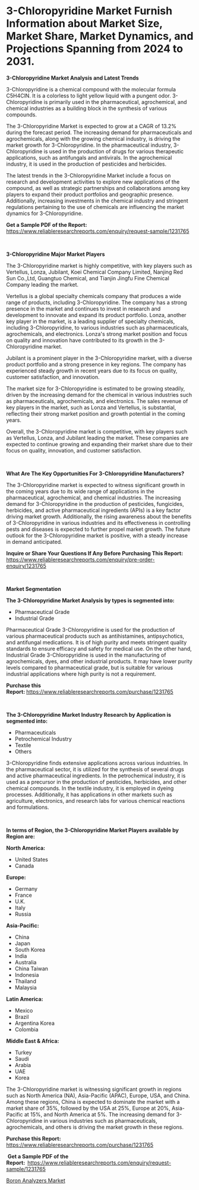 <p><h1>3-Chloropyridine Market Furnish Information about Market Size, Market Share, Market Dynamics, and Projections Spanning from 2024 to 2031.</h1></p><p><strong>3-Chloropyridine Market Analysis and Latest Trends</strong></p>
<p><p>3-Chloropyridine is a chemical compound with the molecular formula C5H4ClN. It is a colorless to light yellow liquid with a pungent odor. 3-Chloropyridine is primarily used in the pharmaceutical, agrochemical, and chemical industries as a building block in the synthesis of various compounds.</p><p>The 3-Chloropyridine Market is expected to grow at a CAGR of 13.2% during the forecast period. The increasing demand for pharmaceuticals and agrochemicals, along with the growing chemical industry, is driving the market growth for 3-Chloropyridine. In the pharmaceutical industry, 3-Chloropyridine is used in the production of drugs for various therapeutic applications, such as antifungals and antivirals. In the agrochemical industry, it is used in the production of pesticides and herbicides.</p><p>The latest trends in the 3-Chloropyridine Market include a focus on research and development activities to explore new applications of the compound, as well as strategic partnerships and collaborations among key players to expand their product portfolios and geographic presence. Additionally, increasing investments in the chemical industry and stringent regulations pertaining to the use of chemicals are influencing the market dynamics for 3-Chloropyridine.</p></p>
<p><strong>Get a Sample PDF of the Report:&nbsp;</strong> <a href="https://www.reliableresearchreports.com/enquiry/request-sample/1231765">https://www.reliableresearchreports.com/enquiry/request-sample/1231765</a></p>
<p>&nbsp;</p>
<p><strong>3-Chloropyridine Major Market Players</strong></p>
<p><p>The 3-Chloropyridine market is highly competitive, with key players such as Vertellus, Lonza, Jubilant, Koei Chemical Company Limited, Nanjing Red Sun Co.,Ltd, Guangtuo Chemical, and Tianjin Jingfu Fine Chemical Company leading the market. </p><p>Vertellus is a global specialty chemicals company that produces a wide range of products, including 3-Chloropyridine. The company has a strong presence in the market and continues to invest in research and development to innovate and expand its product portfolio. Lonza, another key player in the market, is a leading supplier of specialty chemicals, including 3-Chloropyridine, to various industries such as pharmaceuticals, agrochemicals, and electronics. Lonza's strong market position and focus on quality and innovation have contributed to its growth in the 3-Chloropyridine market.</p><p>Jubilant is a prominent player in the 3-Chloropyridine market, with a diverse product portfolio and a strong presence in key regions. The company has experienced steady growth in recent years due to its focus on quality, customer satisfaction, and innovation. </p><p>The market size for 3-Chloropyridine is estimated to be growing steadily, driven by the increasing demand for the chemical in various industries such as pharmaceuticals, agrochemicals, and electronics. The sales revenue of key players in the market, such as Lonza and Vertellus, is substantial, reflecting their strong market position and growth potential in the coming years.</p><p>Overall, the 3-Chloropyridine market is competitive, with key players such as Vertellus, Lonza, and Jubilant leading the market. These companies are expected to continue growing and expanding their market share due to their focus on quality, innovation, and customer satisfaction.</p></p>
<p>&nbsp;</p>
<p><strong>What Are The Key Opportunities For 3-Chloropyridine Manufacturers?</strong></p>
<p><p>The 3-Chloropyridine market is expected to witness significant growth in the coming years due to its wide range of applications in the pharmaceutical, agrochemical, and chemical industries. The increasing demand for 3-Chloropyridine in the production of pesticides, fungicides, herbicides, and active pharmaceutical ingredients (APIs) is a key factor driving market growth. Additionally, the rising awareness about the benefits of 3-Chloropyridine in various industries and its effectiveness in controlling pests and diseases is expected to further propel market growth. The future outlook for the 3-Chloropyridine market is positive, with a steady increase in demand anticipated.</p></p>
<p><strong>Inquire or Share Your Questions If Any Before Purchasing This Report:</strong> <a href="https://www.reliableresearchreports.com/enquiry/pre-order-enquiry/1231765">https://www.reliableresearchreports.com/enquiry/pre-order-enquiry/1231765</a></p>
<p>&nbsp;</p>
<p><strong>Market Segmentation</strong></p>
<p><strong>The 3-Chloropyridine Market Analysis by types is segmented into:</strong></p>
<p><ul><li>Pharmaceutical Grade</li><li>Industrial Grade</li></ul></p>
<p><p>Pharmaceutical Grade 3-Chloropyridine is used for the production of various pharmaceutical products such as antihistamines, antipsychotics, and antifungal medications. It is of high purity and meets stringent quality standards to ensure efficacy and safety for medical use. On the other hand, Industrial Grade 3-Chloropyridine is used in the manufacturing of agrochemicals, dyes, and other industrial products. It may have lower purity levels compared to pharmaceutical grade, but is suitable for various industrial applications where high purity is not a requirement.</p></p>
<p><strong>Purchase this Report:&nbsp;</strong><a href="https://www.reliableresearchreports.com/purchase/1231765">https://www.reliableresearchreports.com/purchase/1231765</a></p>
<p>&nbsp;</p>
<p><strong>The 3-Chloropyridine Market Industry Research by Application is segmented into:</strong></p>
<p><ul><li>Pharmaceuticals</li><li>Petrochemical Industry</li><li>Textile</li><li>Others</li></ul></p>
<p><p>3-Chloropyridine finds extensive applications across various industries. In the pharmaceutical sector, it is utilized for the synthesis of several drugs and active pharmaceutical ingredients. In the petrochemical industry, it is used as a precursor in the production of pesticides, herbicides, and other chemical compounds. In the textile industry, it is employed in dyeing processes. Additionally, it has applications in other markets such as agriculture, electronics, and research labs for various chemical reactions and formulations.</p></p>
<p>&nbsp;</p>
<p><strong>In terms of Region, the 3-Chloropyridine Market Players available by Region are:</strong></p>
<p>
    <p> <strong> North America: </strong>
        <ul>
            <li>United States</li>
            <li>Canada</li>
        </ul>
        </p> 
    <p> <strong> Europe: </strong>
        <ul>
            <li>Germany</li>
            <li>France</li>
            <li>U.K.</li>
            <li>Italy</li>
            <li>Russia</li>
        </ul>
        </p> 
    <p> <strong> Asia-Pacific: </strong>
        <ul>
            <li>China</li>
            <li>Japan</li>
            <li>South Korea</li>
            <li>India</li>
            <li>Australia</li>
            <li>China Taiwan</li>
            <li>Indonesia</li>
            <li>Thailand</li>
            <li>Malaysia</li>
        </ul>
        </p> 
    <p> <strong> Latin America: </strong>
        <ul>
            <li>Mexico</li>
            <li>Brazil</li>
            <li>Argentina Korea</li>
            <li>Colombia</li>
        </ul>
        </p> 
    <p> <strong> Middle East & Africa: </strong>
        <ul>
            <li>Turkey</li>
            <li>Saudi</li>
            <li>Arabia</li>
            <li>UAE</li>
            <li>Korea</li>
        </ul>
    </p>
    </p>
<p><p>The 3-Chloropyridine market is witnessing significant growth in regions such as North America (NA), Asia-Pacific (APAC), Europe, USA, and China. Among these regions, China is expected to dominate the market with a market share of 35%, followed by the USA at 25%, Europe at 20%, Asia-Pacific at 15%, and North America at 5%. The increasing demand for 3-Chloropyridine in various industries such as pharmaceuticals, agrochemicals, and others is driving the market growth in these regions.</p></p>
<p><strong>Purchase this Report: </strong><a href="https://www.reliableresearchreports.com/purchase/1231765">https://www.reliableresearchreports.com/purchase/1231765</a></p>
<p>&nbsp;<strong>Get a Sample PDF of the Report:&nbsp;&nbsp;</strong><a href="https://www.reliableresearchreports.com/enquiry/request-sample/1231765">https://www.reliableresearchreports.com/enquiry/request-sample/1231765</a></p>
<p><strong></strong></p>
<p><p><a href="https://gamy-alyssum-396.notion.site/Insights-into-Boron-Analyzers-Market-Size-Analysing-Market-Share-Trends-and-Growth-from-2024-to-2-f39fed8751464818927791b7f2ac885b">Boron Analyzers Market</a></p></p>